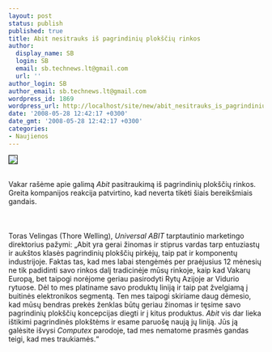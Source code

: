 ```yaml
---
layout: post
status: publish
published: true
title: Abit nesitrauks iš pagrindinių plokščių rinkos
author:
  display_name: SB
  login: SB
  email: sb.technews.lt@gmail.com
  url: ''
author_login: SB
author_email: sb.technews.lt@gmail.com
wordpress_id: 1869
wordpress_url: http://localhost/site/new/abit_nesitrauks_is_pagrindiniu_ploksciu_rinkos/
date: '2008-05-28 12:42:17 +0300'
date_gmt: '2008-05-28 12:42:17 +0300'
categories:
- Naujienos
---
```

<div class="imgright"><img src="http://tbn0.google.com/images?q=tbn:pQhXgWWIWSDPIM:http://www.multitronic.fi/p_images/abitlogo.gif" border="1"></div>
<p><br>Vakar rašėme apie galimą <i>Abit</i> pasitraukimą iš pagrindinių plokščių rinkos. Greita kompanijos reakcija patvirtino, kad neverta tikėti šiais bereikšmiais gandais.<br />
<br><br />
<br>Toras Velingas (Thore Welling), <i>Universal ABIT</i> tarptautinio marketingo direktorius pažymi: „Abit yra gerai žinomas ir stiprus vardas tarp entuziastų ir aukštos klasės pagrindinių plokščių pirkėjų, taip pat ir komponentų industrijoje. Faktas tas, kad mes labai stengėmės per praėjusius 12 mėnesių ne tik padidinti savo rinkos dalį tradicinėje mūsų rinkoje, kaip kad Vakarų Europą, bet taipogi norėjome geriau pasirodyti Rytų Azijoje ar Vidurio rytuose. Dėl to mes platiname savo produktų liniją ir taip pat žvelgiamą į buitinės elektronikos segmentą. Ten mes taipogi skiriame daug dėmesio, kad mūsų bendras prekės ženklas būtų geriau žinomas ir tęsime savo pagrindinių plokščių koncepcijas diegti ir į kitus produktus. <i>Abit</i> vis dar lieka ištikimi pagrindinės plokštėms ir esame paruošę naują jų liniją. Jūs ją galėsite išvysi <i>Computex</i> parodoje, tad mes nematome prasmės gandas teigi, kad mes traukiamės.“<br />
<br></p>
